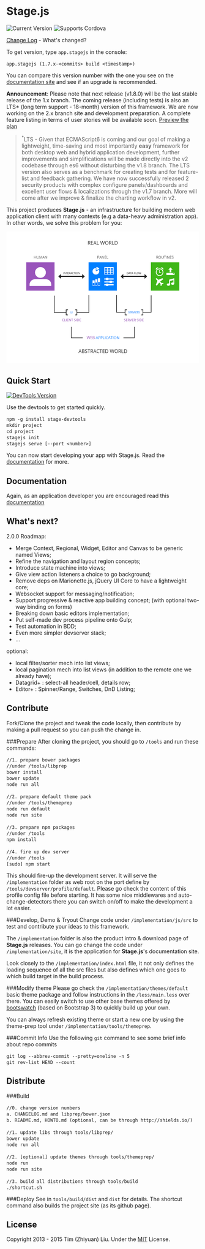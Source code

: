 Stage.js
===================
<img src="http://img.shields.io/bower/v/stage.js.svg?style=flat" alt="Current Version"></img> <img src="http://img.shields.io/badge/supports-Cordova-3B4854.svg?style=flat" alt="Supports Cordova"></img>

[Change Log](CHANGELOG.md) - What's changed?

To get version, type `app.stagejs` in the console:
```
app.stagejs (1.7.x-<commits> build <timestamp>)
```
You can compare this version number with the one you see on the [documentation site](http://bluekvirus.github.io/Stage.js/#navigate/Document) and see if an upgrade is recommended.

**Announcement**: Please note that next release (v1.8.0) will be the last stable release of the 1.x branch. The coming release (including tests) is also an LTS* (long term support - 18-month) version of this framework. We are now working on the 2.x branch site and development preparation. A complete feature listing in terms of user stories will be available soon. [Preview the plan](#whats-next)

> <sup>\*</sup>LTS - Given that ECMAScript6 is coming and our goal of making a lightweight, time-saving and most importantly **easy** framework for both desktop web and hybrid application development, further improvements and simplifications will be made directly into the v2 codebase through es6 without disturbing the v1.8 branch. 
The LTS version also serves as a benchmark for creating tests and for feature-list and feedback gathering. We have now successfully released 2 security products with complex configure panels/dashboards and excellent user flows & localizations through the v1.7 branch. More will come after we improve & finalize the charting workflow in v2. 

This project produces **Stage.js** - an infrastructure for building modern web application client with many contexts (e.g a data-heavy administration app). In other words, we solve this problem for you:

<img src="implementation/static/resource/default/diagram/Diagram-1.png" alt="UI/UX Problems" class="center-block"></img>


Quick Start
------------
<a href="https://www.npmjs.org/package/stage-devtools"><img src="http://img.shields.io/npm/v/stage-devtools.svg?style=flat-square" alt="DevTools Version"></img></a> 

Use the devtools to get started quickly.
```
npm -g install stage-devtools
mkdir project
cd project
stagejs init
stagejs serve [--port <number>]
```
You can now start developing your app with Stage.js. Read the [documentation](http://bluekvirus.github.io/Stage.js/#navigate/Document) for more.


Documentation
-------------
Again, as an application developer you are encouraged read this [documentation](http://bluekvirus.github.io/Stage.js/#navigate/Document)


What's next?
------------
2.0.0 Roadmap:
* Merge Context, Regional, Widget, Editor and Canvas to be generic named Views;
* Refine the navigation and layout region concepts;
* Introduce state machine into views;
* Give view action listeners a choice to go background;
* Remove deps on Marionette.js, jQuery UI Core to have a lightweight core;
* Websocket support for messaging/notification;
* Support progressive & reactive app building concept; (with optional two-way binding on forms)
* Breaking down basic editors implementation;
* Put self-made dev process pipeline onto Gulp;
* Test automation in BDD;
* Even more simpler devserver stack;
* ...

optional:
* local filter/sorter mech into list views; 
* local pagination mech into list views (in addition to the remote one we already have);
* Datagrid+ : select-all header/cell, details row;
* Editor+ : Spinner/Range, Switches, DnD Listing;


Contribute
----------
Fork/Clone the project and tweak the code locally, then contribute by making a pull request so you can push the change in.

###Prepare
After cloning the project, you should go to `/tools` and run these commands:
```
//1. prepare bower packages
//under /tools/libprep
bower install
bower update
node run all

//2. prepare default theme pack
//under /tools/themeprep
node run default
node run site

//3. prepare npm packages
//under /tools
npm install

//4. fire up dev server
//under /tools
[sudo] npm start
```
This should fire-up the development server. It will serve the `/implementation` folder as web root on the port define by `/tools/devserver/profile/default`. Please go check the content of this profile config file before starting. It has some nice middlewares and auto-change-detectors there you can switch on/off to make the development a lot easier.

###Develop, Demo & Tryout
Change code under `/implementation/js/src` to test and contribute your ideas to this framework.

The `/implementation` folder is also the product intro & download page of **Stage.js** releases. You can go change the code under `/implementation/site`, it is the application for **Stage.js**'s documentation site.

Look closely to the `/implementation/index.html` file, it not only defines the loading sequence of all the src files but also defines which one goes to which build target in the build process.

###Modify theme
Please go check the `/implementation/themes/default` basic theme package and follow instructions in the `/less/main.less` over there. You can easily switch to use other base themes offered by [bootswatch](http://bootswatch.com/) (based on Bootstrap 3) to quickly build up your own.

You can always refresh existing theme or start a new one by using the theme-prep tool under `/implementation/tools/themeprep`.

###Commit Info
Use the following `git` command to see some brief info about repo commits
```
git log --abbrev-commit --pretty=oneline -n 5
git rev-list HEAD --count
```


Distribute
----------
###Build
```
//0. change version numbers
a. CHANGELOG.md and libprep/bower.json
b. README.md, HOWTO.md (optional, can be through http://shields.io/)

//1. update libs through tools/libprep/
bower update
node run all

//2. [optional] update themes through tools/themeprep/
node run 
node run site

//3. build all distributions through tools/build
./shortcut.sh
```

###Deploy
See in `tools/build/dist` and `dist` for details. The shortcut command also builds the project site (as its github page).


License
-------
Copyright 2013 - 2015 Tim (Zhiyuan) Liu. 
Under the [MIT](http://opensource.org/licenses/MIT) License.

